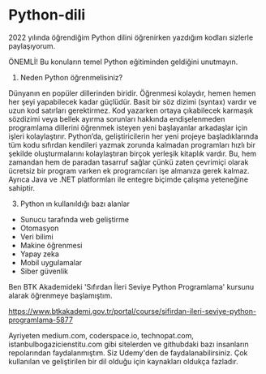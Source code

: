 # Python-dili

2022 yılında öğrendiğim Python dilini öğrenirken yazdığım kodları sizlerle paylaşıyorum.

ÖNEMLİ! Bu konuların temel Python eğitiminden geldiğini unutmayın.

1) Neden Python öğrenmelisiniz?

Dünyanın en popüler dillerinden biridir. Öğrenmesi kolaydır, hemen hemen her şeyi yapabilecek kadar güçlüdür. Basit bir söz dizimi (syntax) vardır ve uzun kod satırları gerektirmez.
Kod yazarken ortaya çıkabilecek karmaşık sözdizimi veya bellek ayırma sorunları hakkında endişelenmeden programlama dillerini öğrenmek isteyen yeni başlayanlar arkadaşlar için işleri kolaylaştırır.
Python’da, geliştiricilerin her yeni projeye başladıklarında tüm kodu sıfırdan kendileri yazmak zorunda kalmadan programları hızlı bir şekilde oluşturmalarını kolaylaştıran birçok yerleşik kitaplık vardır. 
Bu, hem zamandan hem de paradan tasarruf sağlar çünkü zaten çevrimiçi olarak ücretsiz bir program varken ek programcıları işe almanıza gerek kalmaz. Ayrıca Java ve .NET platformları ile entegre biçimde çalışma yeteneğine sahiptir.

3) Python ın kullanıldığı bazı alanlar
- Sunucu tarafında web geliştirme
- Otomasyon
- Veri bilimi
- Makine öğrenmesi
- Yapay zeka
- Mobil uygulamalar
- Siber güvenlik

Ben BTK Akademideki 'Sıfırdan İleri Seviye Python Programlama' kursunu alarak öğrenmeye başlamıştım.

https://www.btkakademi.gov.tr/portal/course/sifirdan-ileri-seviye-python-programlama-5877

Ayriyeten medium.com, coderspace.io, technopat.com, istanbulbogazicienstitu.com gibi sitelerden ve githubdaki bazı insanların repolarından faydalanmıştım. Siz Udemy'den de faydalanabilirsiniz. Çok kullanılan ve geliştirilen bir dil olduğu için kaynakları oldukça fazladır.
